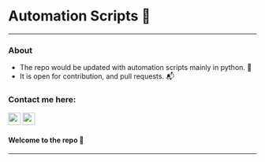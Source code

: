 # Automation Scripts 🤩
*************
### About

 - The repo would be updated with automation scripts mainly in python. 🔩
 - It is open for contribution, and pull requests. 📬

### Contact me here: 
<p>
<a href="https://twitter.com/m4Dummies" target="_blank"><img height="25" src="https://www.vectorlogo.zone/logos/twitter/twitter-icon.svg"></a>     
<a href="mailto:m4dummies@gmail.com" target="_blank"><img height="25" src="https://www.vectorlogo.zone/logos/gmail/gmail-icon.svg"></a>
</p>

#### Welcome to the repo 👋 <br/>

***********************************
